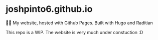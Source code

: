 # joshpinto6.github.io
🐱‍💻 My website, hosted with Github Pages. Built with Hugo and Raditian

This repo is a WIP. The website is very much under constuction :D
